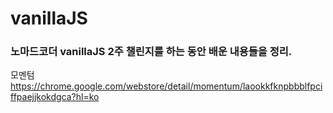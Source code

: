 # vanillaJS

### 노마드코더 vanillaJS 2주 챌린지를 하는 동안 배운 내용들을 정리.

모멘텀
https://chrome.google.com/webstore/detail/momentum/laookkfknpbbblfpciffpaejjkokdgca?hl=ko
